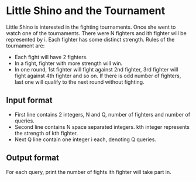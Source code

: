 # Little Shino and the Tournament

Little Shino is interested in the fighting tournaments. Once she went to watch one of the tournaments. There were N fighters and ith fighter will be represented by i. Each fighter has some distinct strength. Rules of the tournament are:

- Each fight will have 2 fighters.
- In a fight, fighter with more strength will win.
- In one round, 1st fighter will fight against 2nd fighter, 3rd fighter will fight against 4th fighter and so on. If there is odd number of fighters, last one will qualify to the next round without fighting.

## Input format

- First line contains 2 integers, N and Q, number of fighters and number of queries.
- Second line contains N space separated integers. kth integer represents the strength of kth fighter.
- Next Q line contain one integer i each, denoting Q queries.

## Output format

For each query, print the number of fights ith fighter will take part in.
